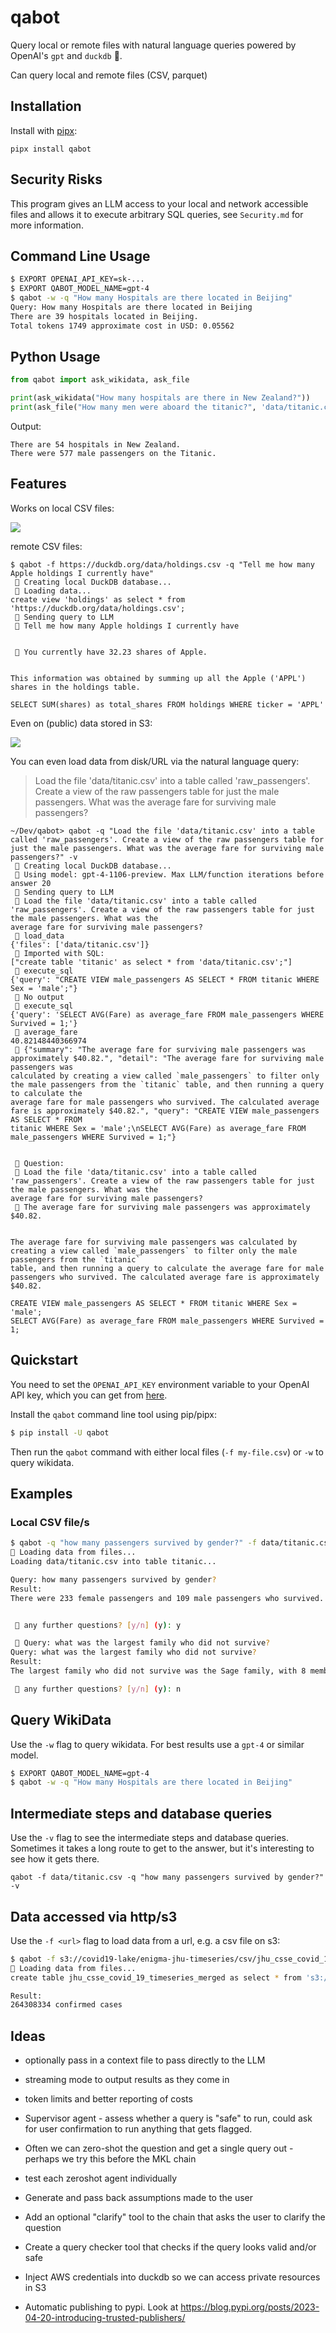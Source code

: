 # qabot

Query local or remote files with natural language queries powered by
OpenAI's `gpt` and `duckdb` 🦆.

Can query local and remote files (CSV, parquet)

## Installation

Install with [pipx](https://pypa.github.io/pipx/installation/):

```
pipx install qabot
```

## Security Risks

This program gives an LLM access to your local and network accessible files and allows it to execute arbitrary SQL queries, see `Security.md` for more information.

## Command Line Usage

```bash
$ EXPORT OPENAI_API_KEY=sk-...
$ EXPORT QABOT_MODEL_NAME=gpt-4
$ qabot -w -q "How many Hospitals are there located in Beijing"
Query: How many Hospitals are there located in Beijing
There are 39 hospitals located in Beijing.
Total tokens 1749 approximate cost in USD: 0.05562
```

## Python Usage

```python
from qabot import ask_wikidata, ask_file

print(ask_wikidata("How many hospitals are there in New Zealand?"))
print(ask_file("How many men were aboard the titanic?", 'data/titanic.csv'))
```

Output:
```text
There are 54 hospitals in New Zealand.
There were 577 male passengers on the Titanic.
```


## Features

Works on local CSV files:

![](.github/local_csv_query.png)

remote CSV files:

```
$ qabot -f https://duckdb.org/data/holdings.csv -q "Tell me how many Apple holdings I currently have"
 🦆 Creating local DuckDB database...
 🦆 Loading data...
create view 'holdings' as select * from 'https://duckdb.org/data/holdings.csv';
 🚀 Sending query to LLM
 🧑 Tell me how many Apple holdings I currently have


 🤖 You currently have 32.23 shares of Apple.


This information was obtained by summing up all the Apple ('APPL') shares in the holdings table.

SELECT SUM(shares) as total_shares FROM holdings WHERE ticker = 'APPL'
```

Even on (public) data stored in S3:

![](.github/external_s3_data.png)

You can even load data from disk/URL via the natural language query:

> Load the file 'data/titanic.csv' into a table called 'raw_passengers'. 
> Create a view of the raw passengers table for just the male passengers. What 
> was the average fare for surviving male passengers?

```
~/Dev/qabot> qabot -q "Load the file 'data/titanic.csv' into a table called 'raw_passengers'. Create a view of the raw passengers table for just the male passengers. What was the average fare for surviving male passengers?" -v
 🦆 Creating local DuckDB database...
 🤖 Using model: gpt-4-1106-preview. Max LLM/function iterations before answer 20
 🚀 Sending query to LLM
 🧑 Load the file 'data/titanic.csv' into a table called 'raw_passengers'. Create a view of the raw passengers table for just the male passengers. What was the    
average fare for surviving male passengers?
 🤖 load_data
{'files': ['data/titanic.csv']}
 🦆 Imported with SQL:
["create table 'titanic' as select * from 'data/titanic.csv';"]
 🤖 execute_sql
{'query': "CREATE VIEW male_passengers AS SELECT * FROM titanic WHERE Sex = 'male';"}
 🦆 No output
 🤖 execute_sql
{'query': 'SELECT AVG(Fare) as average_fare FROM male_passengers WHERE Survived = 1;'}
 🦆 average_fare
40.82148440366974
 🦆 {"summary": "The average fare for surviving male passengers was approximately $40.82.", "detail": "The average fare for surviving male passengers was
calculated by creating a view called `male_passengers` to filter only the male passengers from the `titanic` table, and then running a query to calculate the      
average fare for male passengers who survived. The calculated average fare is approximately $40.82.", "query": "CREATE VIEW male_passengers AS SELECT * FROM       
titanic WHERE Sex = 'male';\nSELECT AVG(Fare) as average_fare FROM male_passengers WHERE Survived = 1;"}


 🚀 Question:
 🧑 Load the file 'data/titanic.csv' into a table called 'raw_passengers'. Create a view of the raw passengers table for just the male passengers. What was the    
average fare for surviving male passengers?
 🤖 The average fare for surviving male passengers was approximately $40.82.


The average fare for surviving male passengers was calculated by creating a view called `male_passengers` to filter only the male passengers from the `titanic`    
table, and then running a query to calculate the average fare for male passengers who survived. The calculated average fare is approximately $40.82.

CREATE VIEW male_passengers AS SELECT * FROM titanic WHERE Sex = 'male';
SELECT AVG(Fare) as average_fare FROM male_passengers WHERE Survived = 1;

```

## Quickstart

You need to set the `OPENAI_API_KEY` environment variable to your OpenAI API key, 
which you can get from [here](https://platform.openai.com/account/api-keys).

Install the `qabot` command line tool using pip/pipx:


```bash
$ pip install -U qabot
```

Then run the `qabot` command with either local files (`-f my-file.csv`) or `-w` to query wikidata.


## Examples

### Local CSV file/s

```bash
$ qabot -q "how many passengers survived by gender?" -f data/titanic.csv
🦆 Loading data from files...
Loading data/titanic.csv into table titanic...

Query: how many passengers survived by gender?
Result:
There were 233 female passengers and 109 male passengers who survived.


 🚀 any further questions? [y/n] (y): y

 🚀 Query: what was the largest family who did not survive? 
Query: what was the largest family who did not survive?
Result:
The largest family who did not survive was the Sage family, with 8 members.

 🚀 any further questions? [y/n] (y): n
```


## Query WikiData

Use the `-w` flag to query wikidata. For best results use a `gpt-4` or similar model.
```bash
$ EXPORT QABOT_MODEL_NAME=gpt-4
$ qabot -w -q "How many Hospitals are there located in Beijing"
```

## Intermediate steps and database queries

Use the `-v` flag to see the intermediate steps and database queries.
Sometimes it takes a long route to get to the answer, but it's interesting to see how it gets there.

```
qabot -f data/titanic.csv -q "how many passengers survived by gender?" -v
```

## Data accessed via http/s3

Use the `-f <url>` flag to load data from a url, e.g. a csv file on s3:

```bash
$ qabot -f s3://covid19-lake/enigma-jhu-timeseries/csv/jhu_csse_covid_19_timeseries_merged.csv -q "how many confirmed cases of covid are there?" -v
🦆 Loading data from files...
create table jhu_csse_covid_19_timeseries_merged as select * from 's3://covid19-lake/enigma-jhu-timeseries/csv/jhu_csse_covid_19_timeseries_merged.csv';

Result:
264308334 confirmed cases
```



## Ideas

- optionally pass in a context file to pass directly to the LLM
- streaming mode to output results as they come in
- token limits and better reporting of costs
- Supervisor agent - assess whether a query is "safe" to run, could ask for user confirmation to run anything that gets flagged.
- Often we can zero-shot the question and get a single query out - perhaps we try this before the MKL chain
- test each zeroshot agent individually
- Generate and pass back assumptions made to the user
- Add an optional "clarify" tool to the chain that asks the user to clarify the question
- Create a query checker tool that checks if the query looks valid and/or safe
- Inject AWS credentials into duckdb so we can access private resources in S3

- Automatic publishing to pypi. Look at https://blog.pypi.org/posts/2023-04-20-introducing-trusted-publishers/